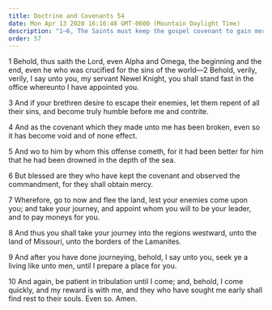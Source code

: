 ```yaml
---
title: Doctrine and Covenants 54
date: Mon Apr 13 2020 16:16:48 GMT-0600 (Mountain Daylight Time)
description: "1–6, The Saints must keep the gospel covenant to gain mercy; 7–10, They must be patient in tribulation."
order: 57
---
```


1 Behold, thus saith the Lord, even Alpha and Omega, the beginning and the end, even he who was crucified for the sins of the world—2 Behold, verily, verily, I say unto you, my servant Newel Knight, you shall stand fast in the office whereunto I have appointed you.

3 And if your brethren desire to escape their enemies, let them repent of all their sins, and become truly humble before me and contrite.

4 And as the covenant which they made unto me has been broken, even so it has become void and of none effect.

5 And wo to him by whom this offense cometh, for it had been better for him that he had been drowned in the depth of the sea.

6 But blessed are they who have kept the covenant and observed the commandment, for they shall obtain mercy.

7 Wherefore, go to now and flee the land, lest your enemies come upon you; and take your journey, and appoint whom you will to be your leader, and to pay moneys for you.

8 And thus you shall take your journey into the regions westward, unto the land of Missouri, unto the borders of the Lamanites.

9 And after you have done journeying, behold, I say unto you, seek ye a living like unto men, until I prepare a place for you.

10 And again, be patient in tribulation until I come; and, behold, I come quickly, and my reward is with me, and they who have sought me early shall find rest to their souls. Even so. Amen.
